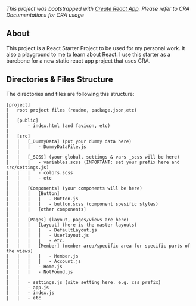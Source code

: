 <!-- TODO: Change it to guide the use of this starter pack. -->
*This project was bootstrapped with [Create React App](https://github.com/facebook/create-react-app). Please refer to CRA Documentations for CRA usage*

## About

This project is a React Starter Project to be used for my personal work. It also a playground to me to learn about React. I use this starter as a barebone for a new static react app project that uses CRA. 

## Directories & Files Structure
The directories and files are following this structure:
```
[project]
|   root project files (readme, package.json,etc)
|   
|   [public]
|       - index.html (and favicon, etc)  
|   
|   [src]
|   |   [_DummyData] (put your dummy data here)
|   |   |   - DummyDataFile.js
|   |
|   |   [_SCSS] (your global, settings & vars _scss will be here)
|   |   |   - variables.scss (IMPORTANT: set your prefix here and src/settings.js)
|   |   |   - colors.scss
|   |   |   - etc
|   |
|   |   [Components] (your components will be here)
|   |   |   [Button]
|   |   |   |   - Button.js
|   |   |   |   - button.scss (component spesific styles)
|   |   |   [other components]
|   |
|   |   [Pages] (layout, pages/views are here)
|   |   |   [Layout] (here is the master layouts)
|   |   |   |   - DefaultLayout.js
|   |   |   |   - Userlayout.js
|   |   |   |   - etc.
|   |   |   [Member] (member area/specific area for specific parts of the views)
|   |   |   |   - Member.js
|   |   |   |   - Account.js
|   |   |   - Home.js
|   |   |   - NotFound.js
|   |
|   |   - settings.js (site setting here. e.g. css prefix)
|   |   - app.js
|   |   - index.js
|   |   - etc

```
